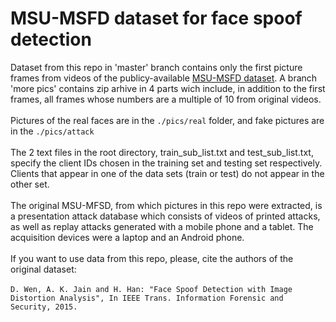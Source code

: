 # MSU-MSFD dataset for face spoof detection
Dataset from this repo in 'master' branch contains only the first picture frames from videos of the publicy-available [MSU-MSFD dataset](https://ieeexplore.ieee.org/document/7031384).
A branch 'more pics' contains zip arhive in 4 parts wich include, in addition to the first frames, all frames whose numbers are a multiple of 10 from original videos.
<br><br>
Pictures of the real faces are in the `./pics/real` folder, and fake pictures are in the `./pics/attack`<br><br>
The 2 text files in the root directory, train_sub_list.txt and test_sub_list.txt, specify the client IDs chosen in the training set and testing set respectively. Clients that appear in one of the data sets (train or test) do not appear in the other set.<br><br>
The original MSU-MFSD, from which pictures in this repo were extracted, is a presentation attack database which consists of videos of printed attacks, as well as replay attacks generated with a mobile phone and a tablet. The acquisition devices were a laptop and an Android phone. <br><br>
If you want to use data from this repo, please, cite the authors of the original dataset:<br><br>
`D. Wen, A. K. Jain and H. Han: "Face Spoof Detection with Image Distortion Analysis", In IEEE Trans. Information Forensic and Security, 2015.`